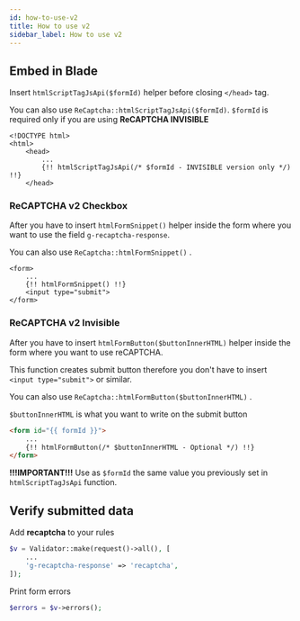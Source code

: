 ```yaml
---
id: how-to-use-v2
title: How to use v2
sidebar_label: How to use v2
---
```



## Embed in Blade

Insert `htmlScriptTagJsApi($formId)` helper before closing `</head>` tag.

You can also use `ReCaptcha::htmlScriptTagJsApi($formId)`.
`$formId` is required only if you are using **ReCAPTCHA INVISIBLE**
```blade
<!DOCTYPE html>
<html>
    <head>
        ...
        {!! htmlScriptTagJsApi(/* $formId - INVISIBLE version only */) !!}
    </head>
```

### ReCAPTCHA v2 Checkbox
After you have to insert `htmlFormSnippet()` helper inside the form where you want to use the field `g-recaptcha-response`.

You can also use `ReCaptcha::htmlFormSnippet()` .
```blade
<form>
    ...
    {!! htmlFormSnippet() !!}
    <input type="submit">
</form>
```

### ReCAPTCHA v2 Invisible
After you have to insert `htmlFormButton($buttonInnerHTML)` helper inside the form where you want to use reCAPTCHA. 

This function creates submit button therefore you don't have to insert `<input type="submit">` or similar.

You can also use `ReCaptcha::htmlFormButton($buttonInnerHTML)` .

`$buttonInnerHTML` is what you want to write on the submit button
```html
<form id="{{ formId }}">
    ...
    {!! htmlFormButton(/* $buttonInnerHTML - Optional */) !!}
</form>
```
**!!!IMPORTANT!!!** Use as `$formId` the same value you previously set in `htmlScriptTagJsApi` function.

## Verify submitted data

Add **recaptcha** to your rules
```php
$v = Validator::make(request()->all(), [
    ...
    'g-recaptcha-response' => 'recaptcha',
]);
```

Print form errors
```php
$errors = $v->errors();
````